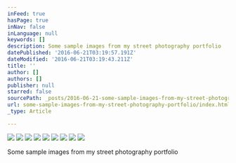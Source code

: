 ```yaml
---
inFeed: true
hasPage: true
inNav: false
inLanguage: null
keywords: []
description: Some sample images from my street photography portfolio
datePublished: '2016-06-21T03:19:57.191Z'
dateModified: '2016-06-21T03:19:43.211Z'
title: ''
author: []
authors: []
publisher: null
starred: false
sourcePath: _posts/2016-06-21-some-sample-images-from-my-street-photography-portfolio.md
url: some-sample-images-from-my-street-photography-portfolio/index.html
_type: Article

---
```

![](https://the-grid-user-content.s3-us-west-2.amazonaws.com/2e1deb2b-b223-4cb8-830e-f43919ffdabf.jpg)
![](https://the-grid-user-content.s3-us-west-2.amazonaws.com/e88b29fd-dd76-44bb-a15e-bdcdfbdff9cd.jpg)
![](https://the-grid-user-content.s3-us-west-2.amazonaws.com/c283b030-56e3-495e-b413-73491fb6fe3d.jpg)
![](https://the-grid-user-content.s3-us-west-2.amazonaws.com/b184f0b5-e4f3-4941-a692-001623b6d40f.jpg)
![](https://the-grid-user-content.s3-us-west-2.amazonaws.com/f0b1cbb0-84a7-43cf-a7c8-506e3437e772.jpg)
![](https://the-grid-user-content.s3-us-west-2.amazonaws.com/55fb44ca-e4d3-4860-af54-80b5979e1fa7.jpg)
![](https://the-grid-user-content.s3-us-west-2.amazonaws.com/a2fc346a-f8f7-4af1-92e0-34f495dd2ced.jpg)
![](https://the-grid-user-content.s3-us-west-2.amazonaws.com/021ab2ad-0d7f-4045-b50c-7b7ca57d29f3.jpg)
![](https://the-grid-user-content.s3-us-west-2.amazonaws.com/d87b4ddf-15e0-4cc8-9a27-937cd47b840f.jpg)

Some sample images from my street photography portfolio